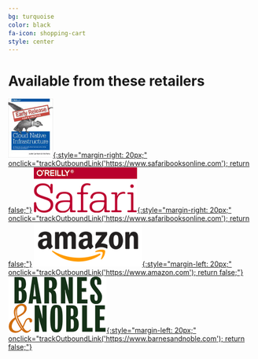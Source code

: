 ```yaml
---
bg: turquoise
color: black
fa-icon: shopping-cart
style: center
---
```


# Available from these retailers

[![Safari Books Digital Copy](/img/early_release.jpg){:style="margin-right: 20px;" onclick="trackOutboundLink('https://www.safaribooksonline.com'); return false;"}](http://www.tkqlhce.com/click-8393250-11260198?url=http%3A%2F%2Fshop.oreilly.com%2Fproduct%2F0636920075837.do%3Fcmp%3Daf-velocity-books-videos-product_cj_9781491984307_%2525zp&cjsku=SKU-KIT-9781491984307-print) [![Safari Books Online](/img/safari.png){:style="margin-right: 20px;" onclick="trackOutboundLink('https://www.safaribooksonline.com'); return false;"}](http://www.tkqlhce.com/click-8393250-11260198?url=http%3A%2F%2Fshop.oreilly.com%2Fproduct%2F0636920075837.do%3Fcmp%3Daf-velocity-books-videos-product_cj_9781491984307_%2525zp&cjsku=SKU-KIT-9781491984307-print) [![Amazon](/img/amazon.png){:style="margin-left: 20px;" onclick="trackOutboundLink('https://www.amazon.com'); return false;"}](http://amzn.to/2xz1mtD) [![Barnes and Nobel](/img/bn.png){:style="margin-left: 20px;" onclick="trackOutboundLink('https://www.barnesandnoble.com'); return false;"}](https://www.barnesandnoble.com/w/cloud-native-infrastructure-justin-garrison/1127070654)
